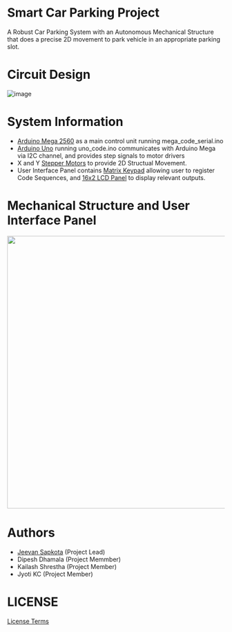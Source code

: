 # Smart Car Parking Project
A Robust Car Parking System with an Autonomous Mechanical Structure that does a precise 2D movement to park vehicle in an appropriate parking slot. 

# Circuit Design
![image](https://github.com/jinmax100/smartcarparking/assets/51187747/6cf5993b-5d7e-41cf-92f6-476da00fd954)

# System Information
* [Arduino Mega 2560](https://store.arduino.cc/products/arduino-mega-2560-rev3) as a main control unit running mega_code_serial.ino
* [Arduino Uno](https://store.arduino.cc/products/arduino-uno-rev3) running uno_code.ino communicates with Arduino Mega via I2C channel, and provides step signals to motor drivers
* X and Y [Stepper Motors](https://www.elprocus.com/stepper-motor-types-advantages-applications/) to provide 2D Structual Movement.
* User Interface Panel contains [Matrix Keypad](https://www.electroduino.com/4x4-keypad-module/) allowing user to register Code Sequences, and [16x2 LCD Panel](https://www.electronicsforu.com/technology-trends/learn-electronics/16x2-lcd-pinout-diagram) to display relevant outputs.

# Mechanical Structure and User Interface Panel
<img src="https://user-images.githubusercontent.com/51187747/69154822-ce7a8000-0b08-11ea-9192-e4c5c9f24f7d.jpg" widdth="630" height="630">

# Authors
* [Jeevan Sapkota](https://github.com/jinmax100) (Project Lead)
* Dipesh Dhamala (Project Memmber)
* Kailash Shrestha (Project Member)
* Jyoti KC (Project Member)

# LICENSE
[License Terms](https://github.com/jinmax100/smartcarparking/blob/master/LICENSE)


